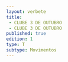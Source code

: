 ```yaml
---
layout: verbete
title:
 - CLUBE 3 DE OUTUBRO
 - CLUBE 3 DE OUTUBRO
published: true
edition: 1  
type: T
subtype: Movimentos
---
```



